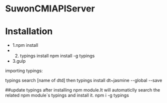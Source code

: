 # SuwonCMIAPIServer
# Installation
- 1.npm install
- 2. typings install
npm install -g  typings
- 3.gulp


importing typings:

typings search [name of dtd]
then
typings install dt~jasmine --global --save

##update typings after installing npm module.It will automaticlly search the related npm module`s typings and install it.
npm i -g typings